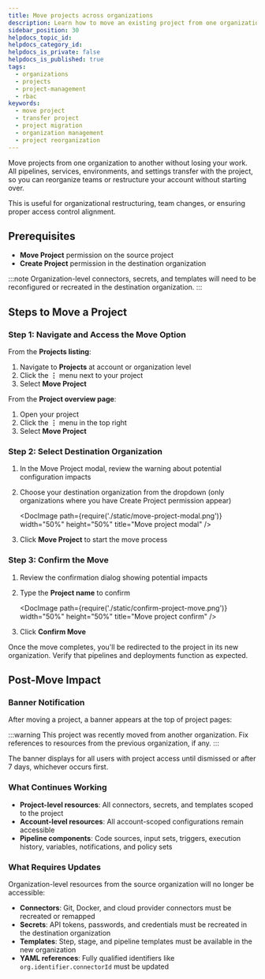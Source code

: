 ```yaml
---
title: Move projects across organizations
description: Learn how to move an existing project from one organization to another within your account to reorganize your projects without starting from scratch.
sidebar_position: 30
helpdocs_topic_id: 
helpdocs_category_id: 
helpdocs_is_private: false
helpdocs_is_published: true
tags:
  - organizations
  - projects
  - project-management
  - rbac
keywords:
  - move project
  - transfer project
  - project migration
  - organization management
  - project reorganization
---
```


Move projects from one organization to another without losing your work. All pipelines, services, environments, and settings transfer with the project, so you can reorganize teams or restructure your account without starting over. 

This is useful for organizational restructuring, team changes, or ensuring proper access control alignment.

## Prerequisites

- **Move Project** permission on the source project
- **Create Project** permission in the destination organization

:::note
Organization-level connectors, secrets, and templates will need to be reconfigured or recreated in the destination organization.
:::

## Steps to Move a Project

### Step 1: Navigate and Access the Move Option

From the **Projects listing**:
1. Navigate to **Projects** at account or organization level
2. Click the **⋮** menu next to your project
3. Select **Move Project**

From the **Project overview page**:
1. Open your project
2. Click the **⋮** menu in the top right
3. Select **Move Project**

### Step 2: Select Destination Organization

1. In the Move Project modal, review the warning about potential configuration impacts
2. Choose your destination organization from the dropdown (only organizations where you have Create Project permission appear)
  
    <DocImage path={require('./static/move-project-modal.png')} width="50%" height="50%" title="Move project modal" />

3. Click **Move Project** to start the move process

### Step 3: Confirm the Move

1. Review the confirmation dialog showing potential impacts
2. Type the **Project name** to confirm

    <DocImage path={require('./static/confirm-project-move.png')} width="50%" height="50%" title="Move project confirm" />

3. Click **Confirm Move**

Once the move completes, you'll be redirected to the project in its new organization. Verify that pipelines and deployments function as expected.

## Post-Move Impact

### Banner Notification

After moving a project, a banner appears at the top of project pages:

:::warning
This project was recently moved from another organization. Fix references to resources from the previous organization, if any.
:::

The banner displays for all users with project access until dismissed or after 7 days, whichever occurs first.

### What Continues Working

- **Project-level resources**: All connectors, secrets, and templates scoped to the project
- **Account-level resources**: All account-scoped configurations remain accessible
- **Pipeline components**: Code sources, input sets, triggers, execution history, variables, notifications, and policy sets

### What Requires Updates

Organization-level resources from the source organization will no longer be accessible:

- **Connectors**: Git, Docker, and cloud provider connectors must be recreated or remapped
- **Secrets**: API tokens, passwords, and credentials must be recreated in the destination organization  
- **Templates**: Step, stage, and pipeline templates must be available in the new organization
- **YAML references**: Fully qualified identifiers like `org.identifier.connectorId` must be updated
